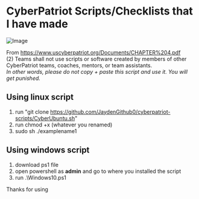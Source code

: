 # CyberPatriot Scripts/Checklists that I have made 
![Image](https://billdemirkapi.me/content/images/size/w2000/2021/02/cyberpatriot-1518277061-1236.jpg)


From https://www.uscyberpatriot.org/Documents/CHAPTER%204.pdf  
(2) Teams shall not use scripts or software created by members of other CyberPatriot teams, coaches, mentors, or team assistants.  
_In other words, please do not copy + paste this script and use it. You will get punished._

## Using __linux__ script
1. run "git clone https://github.com/JaydenGithub0/cyberpatriot-scripts/CyberUbuntu.sh"  
2. run chmod +x (whatever you renamed)  
3. sudo sh ./examplename1

## Using __windows__ script
1. download ps1 file
2. open powershell as __admin__ and go to where you installed the script
3. run .\Windows10.ps1



Thanks for using

   




